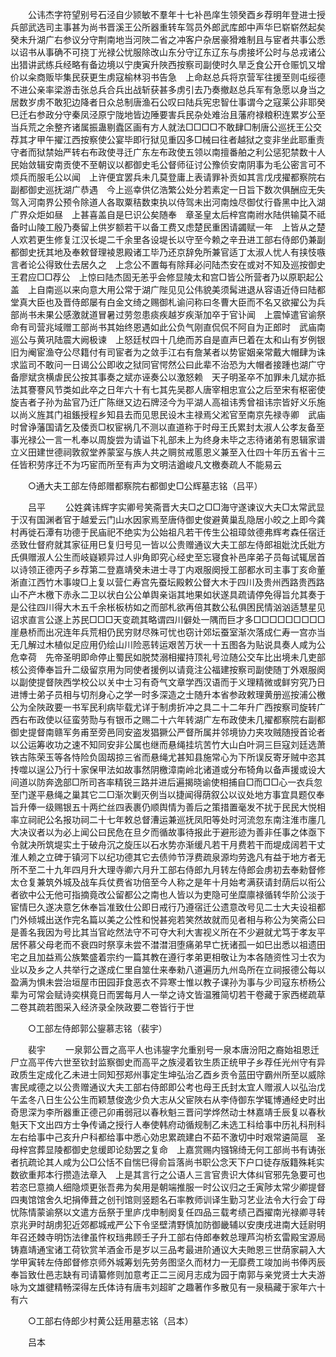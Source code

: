 <!-- { "loadSidebar": true } -->
　　公讳杰字符望别号石泾自少颕敏不羣年十七补邑庠生领癸酉乡荐明年登进士授兵部武选司主事甚为尚书晋溪王公所器重转车驾员外郎武库郎中声华巳崭崭然起矣癸未升湖广右参议分守荆南地当河陜二省之冲客户杂居豪猾难制且与宦者共事公悉以诏书从事确不可挠丁光禄公忧服除改山东分守辽东辽东与虏接坏公时与总戎诸公出猎讲武练兵经略有备边境以宁庚寅升陜西按察司副使时久旱乏食公开仓赈饥又增价以籴商贩毕集民获更生虏寇榆林羽书告急　上命赵总兵将京营军往援至则屯绥德不进公亲率梁游击张总兵合兵出战斩获甚多虏引去乃奏撤赵总兵军有急愿以身当之居数岁虏不敢犯边降者日众总制唐渔石公叹曰陆兵宪忠智仕事谓今之寇莱公非耶癸巳迁右参政分守秦凤泾原宁陇地皆边陲要害兵民杂处难治且藩府禄粮积连累岁公至当兵荒之余整齐诸属振蛊剔蠹区画有方人就法□□□□不敢肆□制唐公巡抚王公交荐其才甲午擢江西按察使公宴毕即行狱见重囚多□械曰往者越狱之变非坐此耶重责守者而狱禁始严转右布政使寻迁广东左布政使五领以南擅番舶之利公惩犯禁数十人民始敛辑安南贡使不至朝议以都御史毛公督师征讨公豫侦安南阴事为毛公密言可不烦兵而服毛公以闻　上许便宜罢兵未几莫登庸上表请罪补贡如其言戊戌擢都察院右副都御史巡抚湖广恭遇　今上巡幸供亿浩繁公处分若素定一日旨下数次俱酬应无失　驾入河南界公预令除道人各取粟秸数束执以侍驾未出河南烛尽御仗行昏黑中比入湖广界众炬如昼　上甚喜盖自是巳识公矣随奉　章圣皇太后梓宫南祔水陆供输莫不祗备时山陵工殷乃奏留上供岁额若干以备工费又虑楚民重困请蠲赋一年　上皆从之楚人欢若更生修复江汉长堤二千余里各设堤长以守至今赖之辛丑进工部右侍郎仍兼副都御史抚其地及奉敕督理裬恩殿诸工毕乃还京辞免所兼官适丁太淑人忧人有挟忮嗾言者论公得致仕去居久之　上念公不置每有除拜必问陆杰安在或对不知及巡按御史王君应□□荐公　上惊曰陆杰固无恙乎会修显陵太和宫□皆公所营者乃以原职起公盖　上自南巡以来向意大用公常于湖广陛见见公伟貌美须髯进退从容语近侍曰陆都堂真大臣也及晋侍郎屡有白金文绮之赐御札谕问称曰冬曹大臣而不名又欲擢公为兵部尚书未果公感激就道冒暑过劳忽患痰疾越岁疾渐加卒于官讣闻　上震悼遣官谕祭命有司营兆域赠工部尚书其始终恩遇如此公负气刚直侃侃不阿自为正郎时　武庙南巡公与黄巩陆震大阙极谏　上怒廷杖四十几绝而苏自是直声巳着在太和山有岁例银旧为阉宦渔夺公尽籍付有司宦者为之敛手江右有詹某者以势宦姻亲常戴大帽肆为诛求监司不敢问一日谒公公即收之狱同官愕然公曰此辈不治恐为大帽者接踵也湖广守备廖斌贪横虐民公按其事奏之斌亦诬奏公以激怒赖　天子明圣卒不加罪未几斌亦抵法其謇謇风节类如此卒之日年六十有七其先吴郡人唐宰相忠宣公之后至宋有枢密使旋吉者子孙为盐官乃迁广陈继又边石牌泾今为平湖人高祖讳秀曾祖讳宗皆好义乐施以尚义旌其门祖鋹授程乡知县去而见思民设木主禄焉父淞官至南京先禄寺卿　武庙时曾诤藩国请乞及倭贡□权宦祸几不测以直道称于时母王氏累封太淑人公孝友备至事光禄公一言一札奉以周旋尝为请谥下礼部未上为终身未毕之志待诸弟有恩辑家谱立义田建世德祠敦叙堂养蒙室与族人共之赒贫戒慝恩义兼至入仕四十年历五省十三任皆积劳序迁不为巧宦而所至有声为文明洁遒峻凡文檄奏疏人不能易云 

　　○通大夫工部左侍郎赠都察院右都御史□公辉墓志铭（吕平） 

　　吕平 
　　公姓龚讳辉字实卿号笑斋晋大夫□之□□海守遂谏议大夫□太常武显于汉有国渊者官于越爱云门山水因家焉至唐侍御史俊避黄巢乱隐居小皎之上即今龚村再徙石潭有功德于民庙祀不绝实为公始祖凡若干传生公祖璋敛德弗辉考森任宿迁丞致仕督府就其家征用巳复归号见一皆以公贵赠通议大夫工部左侍郎祖妣沈氏妣方氏俱赠淑人公生而岐嶷颖异过人丱角即究心经史至忘寝食补邑庠弟子员每试辄居首以诗领正德丙子乡荐第二登嘉靖癸未进士寻丁内艰服阕授工部都水司主事丁亥命董淅直江西竹木事竣□上复以营仁寿宫先蚕坛殿敕公督大木于四川及贵州西路贵西路山不产木檄下赤永二卫以状白公公单舆亲诣其地果如状遂具疏请停免得旨允其奏于是公往四川得大木五千余枨板枋如之而部札欲再倍其数公私俱困民情汹汹适慧星见诏求直言公遂上苏民□□□天变疏其略谓四川僻处一隅而巨才多□□□□□□□□□崖悬桥而出况连年兵荒相仍民穷财尽殊可忧也窃计郊坛蚕室渐次落成仁寿一宫亦当无几解过木植似足应用仍绘山川险恶转运艰苦万状一十五图各为贴说具奏人咸为公危幸荷　先帝圣明即命停止蜀民如脱焚溺相擢持顶礼号泣随公交车比出境未几吏部核公资俸奉旨升二级留京用为同使者援例以请竟注公福建按察司副使随丁外艰服阕以副使提督陜西学校公以关中士习有奇气文章学西汉语而于义理精微或鲜穷究乃日进博士弟子员相与切剂身心之学一时多深造之士随升本省参政敕理黄册巡按浦公檄公为全陜政要一书军民利病毕载尤详于制虏折冲之具二十二年升广西按察司旋转广西右布政使以征蛮劳勚与有银币之赐二十六年转湖广左布政使未几擢都察院右副都御史提督南赣军务甫至旁邑同安盗发猖獗公严督所属并邻境协力夹攻贼随授首论者以公运筹收功之速不知同安非公属也继而悬绳挂坑苦竹大山白叶洞三巨寇刘廷选萧铁古陈荣玉等各恃险负固刼掠三省而悬绳尤甚知县施常心为下所误反寄牙贼中恣其抟噬以逞公乃行十家保甲法如故事然阴檄漳南岭北诸道或分布犄角以备声援或设大间道以防奔逸部□所司吝率精锐三路并进后遍揭晓谕使相捕自□而□□心一衣兵忽至门遂平悬绳之巢其它二□渐次剿灭例当以捷闻得荫叙公以议处地方事宜具题仅奉旨升俸一级赐银五十两纻丝四表裹仍顺舆情为善后之策措置毫发不扰于民民大悦相率立祠祀公名报功祠二十七年敕总督漕运兼巡抚凤阳等处时河流忽东南注淮市廛几大决议者以为必上闻公曰民危在旦夕而循故事待报此于避形迹为善非任事之体亟下令就决所筑堤实土于破舟沉之旋压以石水势亦渐缓凡若干月费若干而堤成阔若干丈淮人赖之立碑于镇河下以纪功德其它去债帅节浮费疏泉源均劳逸凡有益于地方者无所不至二十九年四月升大理寺卿六月升工部右侍郎九月转左侍郎会虏初去奉勑督修太仓复兼筑外城及战车兵仗费省功倍至今人称之是年十月始考满获请封荫后以衔公者欲中公无他可指摘竟改公留都公之南也人皆以为吏隐可坐糜廪禄循转华阶公淡于宦情巳久遂决意乞休奉旨准致仕公即日戒行乃遵宿迁公遗意改号见二士大夫设祖都门外倾城出送作完名篇以美之公性和悦甚宛若笑然故就而见者相与称公为笑斋公曰是善名我因为号比其当官屹然法守不可夺大利大害视义所在不少避就尤笃于孝友平居怀慕父母老而不衰四时祭享未尝不澘澘泪堕痛弟早亡抚诸孤一如巳出悉以祖遗田宅之且加益焉公族繁盛着宗约一篇其教在遵行孝弟更相敬让为本各随资性习士农为业以及乡之人共举行之遂成仁里自筮仕来奉勑八道遍历九州岛所在立祠报德公每以盈满为惧未尝治垣屋市田园菲食恶衣不异寒士惟以教子课孙为事与少司寇东桥杨公辈为可常会赋诗奕棋竟日而罢每月人一举之诗文皆温雅简切若干卷藏于家西槎疏草二卷其疏若图采入经济录全陜政要二卷皆行于世 

　　○工部左侍郎郭公鋆慕志铭（裴宇） 

　　裴宇 
　　一泉郭公晋之高平人也讳鋆字允重别号一泉本唐汾阳之裔始祖恩迁尸立高平传六世至钦封监察御史而高平之族浸着钦生质正统甲子乡荐任光州守有异政质生定成化乙未进士同知邳郑州事定生坤弘治乙酉乡贡令蓝田守霸州所至以威除害民咸德之以公贵赠通议大夫工部右侍郎即公考也母王氏封太宜人赠淑人以弘治戊午孟冬八日生公公生而颖慧俊逸少负大志从父宦陜右从李侍御东学辄博通经史时出奇思深为李所器重正德己卯甫弱冠以春秋魁三晋问学烨然动士林嘉靖壬辰复以春秋魁天下文出四方士争传诵之授行人奉使韩府动循规制乙未选工科给事中历礼科刑科左右给事中己亥升户科都给事中悉心効忠累疏建白不茹不激切中时艰常遴简扈　圣母梓宫葬显陵都御史怠缓即论劾罢之复命　上嘉赏赐内镪锦绮无何工部尚书有诪张者抗疏论其人咸为公□公恬不自惴巳得俞旨落尚书职公念天下户口徒存版籍殊耗实数欲重邦本行攒造法章入　上是其言行之公语人三言官贵识大体纠官邪先急要可也若恣巳意摘人细隐烦更张吾弗为矣用是朝端推服一时公议归之壬寅陟太常少卿提督四夷馆馆舍久圯捐俸葺之创刊馆则竖题名石率教师训译生勤习艺业法令大行会丁母忧陈情蒙谕祭以文遣方岳祭于里庐戊申制阕复任四品三载考绩己酉擢南光禄卿寻转京兆尹时胡虏犯近郊都城戒严公下令坚壁清野慎加防御畿辅以安庚戌进南大廷尉明年召还棘寺明饬法律虽忤权珰弗顾壬子升工部右侍郎奉敕总理芦沟桥玄雷殿宝源局铸嘉靖通宝诸工荷钦赏羊酒金币是岁以三品考最进阶通议大夫貤恩三世荫家嗣入大学甲寅转左侍郎督修京师外城筹划先劳务图坚久而材力一无靡费工竣加尚书俸丙辰奉旨致仕邑志缺有司请纂修则加意考正二三阅月志成为园于南郭与亲党贤士大夫游咏为文雄徤精畅深得左氏体诗有唐韦刘超旷之趣著作多散见有一泉稿藏于家年六十有六 

　　○工部右侍郎少村黄公廷用墓志铭（吕本） 

　　吕本 
